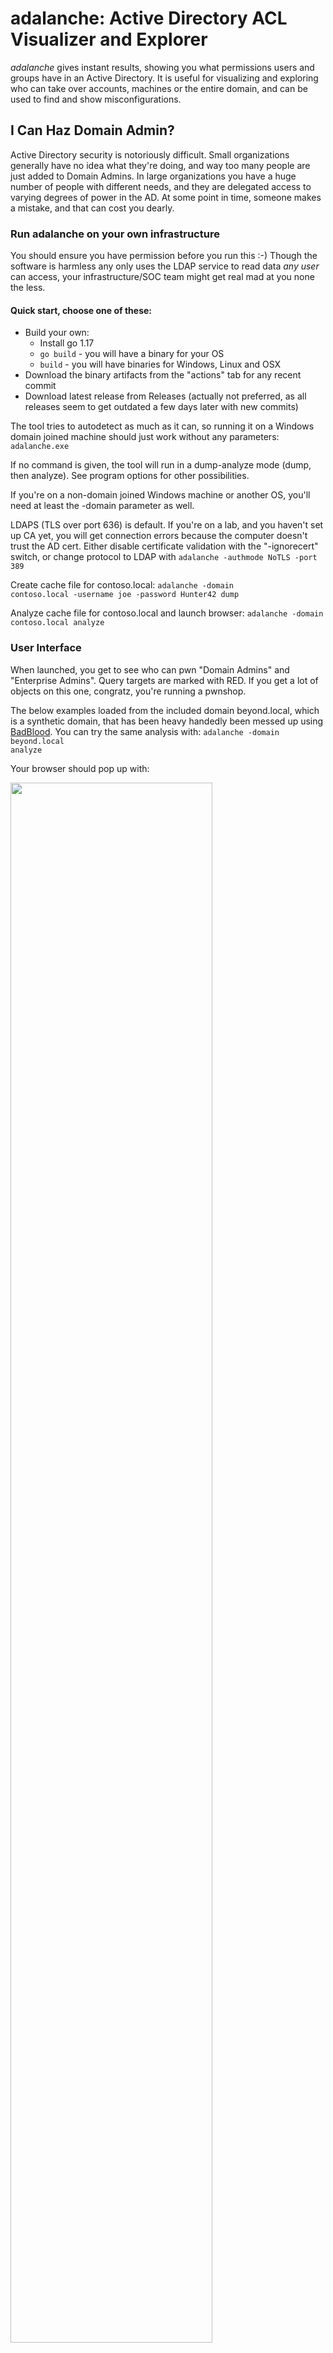 # adalanche: Active Directory ACL Visualizer and Explorer
*adalanche* gives instant results, showing you what permissions users and groups have in an Active Directory. It is useful for visualizing and exploring who can take over accounts, machines or the entire domain, and can be used to find and show misconfigurations.

## I Can Haz Domain Admin?
Active Directory security is notoriously difficult. Small organizations generally have no idea what they're doing, and way too many people are just added to Domain Admins. In large organizations you have a huge number of people with different needs, and they are delegated access to varying degrees of power in the AD. At some point in time, someone makes a mistake, and that can cost you dearly.

### Run adalanche on your own infrastructure
You should ensure you have permission before you run this :-) Though the software is harmless any only uses the LDAP service to read data *any user* can access, your infrastructure/SOC team might get real mad at you none the less.

#### Quick start, choose one of these:
- Build your own:
  - Install go 1.17
  - <code>go build</code> - you will have a binary for your OS
  - <code>build</code> - you will have binaries for Windows, Linux and OSX
- Download the binary artifacts from the "actions" tab for any recent commit
- Download latest release from Releases (actually not preferred, as all releases seem to get outdated a few days later with new commits)


The tool tries to autodetect as much as it can, so running it on a Windows domain joined machine should just work without any parameters:
<code>adalanche.exe</code>

If no command is given, the tool will run in a dump-analyze mode (dump, then analyze). See program options for other possibilities.

If you're on a non-domain joined Windows machine or another OS, you'll need at least the -domain parameter as well.

LDAPS (TLS over port 636) is default. If you're on a lab, and you haven't set up CA yet, you will get connection errors because the computer doesn't trust the AD cert. Either disable certificate validation with the "-ignorecert" switch, or change protocol to LDAP with <code>adalanche -authmode NoTLS -port 389</code>

Create cache file for contoso.local:
<code>adalanche -domain contoso.local -username joe -password Hunter42 dump</code>

Analyze cache file for contoso.local and launch browser:
<code>adalanche -domain contoso.local analyze</code>

### User Interface
When launched, you get to see who can pwn "Domain Admins" and "Enterprise Admins". Query targets are marked with RED. If you get a lot of objects on this one, congratz, you're running a pwnshop.

The below examples loaded from the included domain beyond.local, which is a synthetic domain, that has been heavy handedly been messed up using [BadBlood](https://github.com/davidprowe/BadBlood). You can try the same analysis with:
<code>adalanche -domain beyond.local analyze</code>

Your browser should pop up with:

<img src="readme-images/welcome.png" width="80%">

No really exciting results on this synthetic AD. Yes, some users are Domain Admins and Administrators. But let's expand the search a bit.

#### Analysis Methods
Press the "Analysis Methods" tab on the bottom portion of the page, and you get this:

<img src="readme-images/analysis-methods.png" width="50%">

(more methods has been added since this screenshot)

The tool can look for many scenarios, but defaults to fairly simple ones that can get you control of an object. As this yielded nothing, let's try to expand with all methods enabled. Checking the missing boxes, we submit another query.

#### LDAP query pop-out
When you press the "LDAP Query" tab on the bottom portion of the page, and you get the search interface:

<img src="readme-images/ldap-query.png" width="50%">

You enter a query for things you want to search for. Optionally you can also add a secondary exclude query, seperating the include and expclude quereries with a comma. Things matching in the exclude query will never get added to the results.

- "Quieries" button is just for inspiration, with some predefined queries to get you going. 
- "Safe"/"Force" button allows you to run requests that returns more than 1000 objects (potentially crashing your browser tab). 
- "Max Depth" can limit results by not going further from a target than this depth.

Analyze:
- Normal searches for other objects that can pwn the selection in your LDAP query (i.e. who can reach these objects)
- Reverse searches for objects that you LDAP query targets can pwn (i.e. what can these objects reach)

I enabled "Force" as I was warned that the analysis would return more than 1000 objects, and pressed "Analyze / Normal".

<img src="readme-images/query-with-all-methods.png" width="80%">

Whoa - that's a lot. But can all these objects then suddenly do a system takeover? No, not neccesarily, this depends on the analysis methods used. We enabled the CanDelete*, CanCreate* and InheritsSecurity methods.

Let's investigate what's going on here - right click on one of your targets, and choose "Set as target". 
<img src="readme-images/set-as-target.png" width="30%">

Then right-click on someone else, and choose "Route to target".

<img src="readme-images/route-to-target.png" width="30%">

Then you'll get a route, which shows the best way to the target.

<img src="readme-images/found-route.png" width="40%">

So here the problem is just a matter of groups being nested members of other groups, but at the very end you see that someone set the DELETE_CHILD flag on the parent container, yielding the right to delete (or potentially move) the target. That does look wrong, doesn't it?

If you examine the "Domain Users" object, you will see that it doesn't have the InheritsSecurity flag, so you can't really pwn it by moving it around.

So try it out on your own data - see what your user can pwn by searching for (&(objectCategory=Person)(Name=YOURLOGIN)) and do a Reverse search. Maybe you'll just end up with the groups that you are a member of, maybe you have access to more than you think ...

Remember, you might get too many results. Limit the selection of targets with (&(attribute=something)(_limit=10)) to just get 10 random targets (see LDAP queries below)

### Operational theory
*adalanche* works a bit differently than other tools, as it dumps everything it can from an Active Directory server, which it then saves to a highly compressed binary cache file for later use. This dump can be done by any unprivileged user, unless the Active Directory has been hardened to prevent this (almost no one does this).

The analysis phase is done on a cache file, so you do not have to be connected to the systems when doing analysis. This way you can explore different scenarios, and ask questions not easily answered otherwise.

### Analysis / Visualization
The tool works like an interactive map in your browser, and defaults to a ldap search query that shows you how to become "Domain Admin" or "Enterprise Admin" (i.e. member of said group or takeover of an account which is either a direct or indirect member of these groups.

### LDAP queries
The tool has its own LDAP query parser, and makes it easy to search for other objects to take over, by using a familiar search language.

**The queries support:**
- case insensitive matching for all attribute names
- checking whether an attribute exists using asterisk syntax (member=*)
- case insensitive matching for string values using equality (=)
- integer comparison using <, <=, > and >= operators
- glob search using equality if search value includes ? or *
- case sensitive regexp search using equality if search value is enclosed in forward slashes: (name=/^Sir.*Mix.*lot$/ (can be made case insensitive with /(?i)pattern/ flags, see https://github.com/google/re2/wiki/Syntax)
- extensible match: 1.2.840.113556.1.4.803 (you can also use :and:) [LDAP_MATCHING_RULE_BIT_AND](https://ldapwiki.com/wiki/LDAP_MATCHING_RULE_BIT_AND) 
- extensible match: 1.2.840.113556.1.4.804 (you can also use :or:) [LDAP_MATCHING_RULE_BIT_OR](https://ldapwiki.com/wiki/LDAP_MATCHING_RULE_BIT_OR) 
- extensible match: 1.2.840.113556.1.4.1941 (you can also use :dnchain:) [LDAP_MATCHING_RULE_IN_CHAIN](https://ldapwiki.com/wiki/LDAP_MATCHING_RULE_IN_CHAIN) 
- custom extensible match: count - returns number of attribute values (member:count:>20 gives groups with more members than 20)
- custom extensible match: length - matches on length of attribute values (name:length:>20 gives you objects with long names)
- custom extensible match: since - parses the attribute as a timestamp and your value as a duration - pwdLastSet:since:<-6Y5M4D3h2m1s (pawLastSet is less than the time 6 years, 5 months, 4 days, 3 hours, 2 minutes and 1 second ago - or just pass an integer that represents seconds directly)
- synthetic attribute: _limit (_limit=10) returns true on the first 10 hits, false on the rest giving you a max output of 10 items
- synthetic attribute: _random100 (_random100<10) allows you to return a random percentage of results (&(objectCategory=Person)(_random100<1)) gives you 1% of users
- synthetic attribute: _canpwn - allows you to select objects based on what they can pwn *directly* (&(objectCategory=Group)(_canpwn=ResetPassword)) gives you all groups that are assigned the reset password right
- synthetic attribute: _pwnable - allows you to select objects based on how they can be pwned *directly* (&(objectCategory=Person)(_pwnable=ResetPassword)) gives you all users that can have their password reset

## Collector module
For Windows systems that are members of your Active Directory domain you can collect more information from the local machines by running the collector executable. It's a 32-bit Windows executable, but works transperently on 64-bit systems. The idea is that you orchestrate it centraliy with a Scheduled Task via a GPO or whatever means you see fit (psexec, login script etc). The collector does not require elevated privileges, and runs fine with either the local system account with pricileges stripped or as a random user.

<code>adalanche-collector.exe -outputpath \\some\share\where\youcanwrite\butnotread</code>

Please remember to secure your UNC path, so member machines can only create/write/modify files, but not read from them. Only you - the analyst - should be able to do so.

You can then import all these files when doing analysis:

<code>adalanche.exe analyze -collectorpath \\your\data\folder</code>

This will give you insight into who uses what systems, service accounts that are domaun users, autoadminlogins, who are local admins, who can RDP into systems and more fun stuff later on :-)

## Detectors and what they mean
| Detector | Explanation |
| -------- | ----------- |
| CreateUser | Permission in ACL allows entity to create user objects in the container |
| CreateGroup | Permission in ACL allows entity to create group objects in the container |
| CreateComputer | Permission in ACL allows entity to create computer objects in the container |
| CreateAnyObject | Permission in ACL allows entity to create any kind of objects in the container |
| DeleteChildrenTarget | Permission in ACL allows entity to delete all children via the DELETE_CHILD permission on the parent |
| DeleteObject | Permission in ACL allows entity to delete any kind objects in the container |
| InheritsSecurity | This flag simply indicates that the object inherits its security ACL from the parent. If it is moved, the permissins will change to what its new parent dictates |
| ACLContainsDeny | This flag simply indicates that the ACL contains a deny entry, possibly making other detections false positives. You can check effective permissions directly on the AD with the Security tab |
| ResetPassword | The ACL allows entity to forcibly reset the user account password without knowing the current password. This is noisy, and will alert at least the user, who then no longer can log in. |
| Owns | The entity owns the object, and can do anything it wishes to it |
| GenericAll | The entity has GenericAll permissions on the object, which means more or less the same as "Owns" |
| WriteAll | The entity is allowed all write operations |
| WritePropertyAll | The entity can write to any property (same as above, ACL is just a bit different) |
| WriteExtendedAll | The entity is allowed to do all extended write operations |
| TakeOwnership | The entity can make itself the owner |
| WriteDACL | The entity can write to the DACL, effectively giving it all permissions after granting them |
| WriteSPN | The entity can freely write to the Service-Principal-Name attributes using SETSPN.EXE or similar tools. You can then kerberoast the account |
| WriteValidatedSPN | The entity can do validated writes to the Service-Principal-Name attributes using SETSPN.EXE or similar tools. You can then kerberoast the account |
| WriteAllowedToAct | The entity is allowed to write to the ms-DS-Allowed-To-Act-On-Behalf-Of-Other-Identity attribute of the object, so we can get it to accept impersonations what would otherwise not work |
| AddMember | The entity can change members to the group via the Member attribute |
| AddMemberGroupAttr | The entity can change members to the group via the Member attribute (the set also contains the Is-Member-of-DL attribute, but you can't write to that) |
| AddSelfMember| The entity can add or remove itself to the list of members |
| ReadMSAPassword | The entity is allowed to read the plaintext password in the object |
| HasMSA | |
| WriteKeyCredentialLink | The entity can write to the msDK-KeyCredentialLink attribute |
| WriteAttributeSecurityGUID | The entity can write to the AttributeSecurityGUID. I'm not sure if this will work, but it has the potential to allows you to add an important attribute to a less important attribute set |
| SIDHistoryEquality | The objects SID-History attribute points to this entity, making them equal from a permission point of view |
| AllExtendedRights | The entity has all extended rights on the object |
| DCReplicationGetChanges | |
| DCReplicationSyncronize | |
| DSReplicationGetChangesAll | |
| ReadLAPSPassword | The entity is allowed to read the plaintext LAPS password in the mS-MCS-AdmPwd attribute |
| MemberOfGroup | The entity is a member of this group |
| HasSPN | The entity has a SPN, and can be kerberoasted by any authenticated user |
| HasSPNNoPreauth | The entity has a SPN, and can be kerberoasted by an unauthenticated user |
| AdminSDHolderOverwriteACL | The entity will get it's ACL overwritten by the one on the AdminADHolder object periodically |
| ComputerAffectedByGPO | The computer object is potentially affected by this GPO. If filtering is in use there will be false positives |
| GPOMachineConfigPartOfGPO | Experimental |
| GPOUserConfigPartOfGPO | Experimental |
| LocalAdminRights | The entity has local administrative rights on the object. This is detected via GPOs or the collector module |
| LocalRDPRights | The entity has the right to RDP to the object. This is detected via GPOs or the collector module. It doesn't mean you pwn the machine, but you can get a session and try to do PrivEsc |
| LocalDCOMRights | The entity has the right to use DCOM against the object. This is detected via GPOs or the collector module |
| LocalSMSAdmins | The entity has the right to use SCCM Configuration Manager against the object. This is detected via the collector module. It does not mean that everyone are SCCM admins, but some are |
| LocalSessionLastDay | The entity was seen having a session at least once within the last day |
| LocalSessionLastWeek | The entity was seen having a session at least once within the last week |
| LocalSessionLastMonth | The entity was seen having a session at least once within the last month |
| HasServiceAccountCredentials | The object uses the entitys credentials for a locally installed service, and can be extracted if you pwn the machine |
| HasAutoAdminLogonCredentials | The object is set to auto login using the entitys credentials which is stored in plain text in the registry for any user to read |
| ScheduledTaskOnUNCPath | The object contains a scheduled task that sits on a UNC path. If you can control the UNC path you can control what gets executed |
| MachineScript | Same as above, just as either a startup or shutdown script. Detected via GPOs |
| WriteAltSecurityIdentities | The entity is allowed to write to the Alt-Security-Identities attribute, so you can put your own certificate there and then authenticate as that user with this certificate |
| WriteProfilePath | The entity can write to the user profile path of the user |
| WriteScriptPath | The entity can write to the script path of the user, giving them instant remote execution when the user logs on |
| CertificateEnroll | The entity is allowed to enroll into this certificate template. That does not mean it's published on a CA server where you're alloed to do enrollment though |

## Current limitations
- A large AD with 500.000 objects results in a file approximately 250MB in size
- adalanche requires a reasonable amount of memory - loading and analyzing the above AD will use about 2.5GB RAM - but RAM is cheap, getting pwned is not.
- There are probably mistakes, false positives and stuff I've overlooked. Feedback is welcome!

# Shoutouts
To everyone messing around with Active Directory - the team behind BloodHound, Will Schroeder @harmj0y, Sean Metcalf @PyroTek3, plus many others that I forgot. The MS API documentation kinda helped, and also other obscure places (stackoverflow lol) where I dug up technical stuff

If you need inspiration on how to use a detected attack path I can highly recommend that you take a look at [PayloadsAllTheThings Active Directory section](https://github.com/swisskyrepo/PayloadsAllTheThings/blob/master/Methodology%20and%20Resources/Active%20Directory%20Attack.md)

## Happy hunting!

Feedback is welcome -> [@lkarlslund](https://twitter.com/lkarlslund)